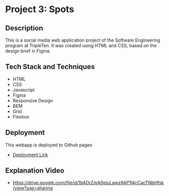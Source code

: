 # Project 3: Spots

## Description

This is a social media web application project of the Software Engineering program at TripleTen. It was created using HTML and CSS, based on the design brief in Figma.

## Tech Stack and Techniques

- HTML 
- CSS
- Javascript
- Figma
- Responsive Design
- BEM
- Grid
- Flexbox

## Deployment

This webapp is deployed to Github pages

- [Deployment Link](https://johansuarezr.github.io/se_project_spots/)

## Explanation Video

- https://drive.google.com/file/d/1bADrZmA0eluLaws9AP1l4cCacTNbHfsk/view?usp=sharing
